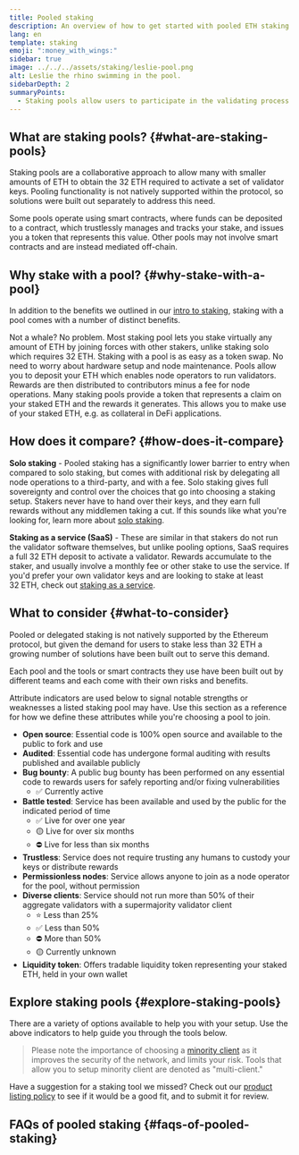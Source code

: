 ```yaml
---
title: Pooled staking
description: An overview of how to get started with pooled ETH staking
lang: en
template: staking
emoji: ":money_with_wings:"
sidebar: true
image: ../../../assets/staking/leslie-pool.png
alt: Leslie the rhino swimming in the pool.
sidebarDepth: 2
summaryPoints:
  - Staking pools allow users to participate in the validating process of Ethereum and earn rewards with less than the required 32 ETH by joining forces with others.
---
```


## What are staking pools? {#what-are-staking-pools}

Staking pools are a collaborative approach to allow many with smaller amounts of ETH to obtain the 32 ETH required to activate a set of validator keys. Pooling functionality is not natively supported within the protocol, so solutions were built out separately to address this need.

Some pools operate using smart contracts, where funds can be deposited to a contract, which trustlessly manages and tracks your stake, and issues you a token that represents this value. Other pools may not involve smart contracts and are instead mediated off-chain.

## Why stake with a pool? {#why-stake-with-a-pool}

In addition to the benefits we outlined in our [intro to staking](/staking), staking with a pool comes with a number of distinct benefits.

<Card title="Low barrier to entry">
  Not a whale? No problem. Most staking pool lets you stake virtually any amount of ETH by joining forces with other stakers, unlike staking solo which requires 32 ETH.
</Card>
<Card title="Stake today">
  Staking with a pool is as easy as a token swap. No need to worry about hardware setup and node maintenance. Pools allow you to deposit your ETH which enables node operators to run validators. Rewards are then distributed to contributors minus a fee for node operations.
</Card>
<Card title="Liquidity tokens">
  Many staking pools provide a token that represents a claim on your staked ETH and the rewards it generates. This allows you to make use of your staked ETH, e.g. as collateral in DeFi applications.
</Card>

## How does it compare? {#how-does-it-compare}

**Solo staking** - Pooled staking has a significantly lower barrier to entry when compared to solo staking, but comes with additional risk by delegating all node operations to a third-party, and with a fee. Solo staking gives full sovereignty and control over the choices that go into choosing a staking setup. Stakers never have to hand over their keys, and they earn full rewards without any middlemen taking a cut. If this sounds like what you're looking for, learn more about [solo staking](/staking/solo).

**Staking as a service (SaaS)** - These are similar in that stakers do not run the validator software themselves, but unlike pooling options, SaaS requires a full 32 ETH deposit to activate a validator. Rewards accumulate to the staker, and usually involve a monthly fee or other stake to use the service. If you'd prefer your own validator keys and are looking to stake at least 32 ETH, check out [staking as a service](/staking/staking-as-a-service).

## What to consider {#what-to-consider}

Pooled or delegated staking is not natively supported by the Ethereum protocol, but given the demand for users to stake less than 32 ETH a growing number of solutions have been built out to serve this demand.

Each pool and the tools or smart contracts they use have been built out by different teams and each come with their own risks and benefits.

Attribute indicators are used below to signal notable strengths or weaknesses a listed staking pool may have. Use this section as a reference for how we define these attributes while you're choosing a pool to join.

- **Open source**: Essential code is 100% open source and available to the public to fork and use
- **Audited**: Essential code has undergone formal auditing with results published and available publicly
- **Bug bounty**: A public bug bounty has been performed on any essential code to rewards users for safely reporting and/or fixing vulnerabilities
  - ✅ Currently active
- **Battle tested**: Service has been available and used by the public for the indicated period of time
  - ✅ Live for over one year
  - 🟡 Live for over six months
  - ⛔️ Live for less than six months
- **Trustless**: Service does not require trusting any humans to custody your keys or distribute rewards
- **Permissionless nodes**: Service allows anyone to join as a node operator for the pool, without permission
- **Diverse clients**: Service should not run more than 50% of their aggregate validators with a supermajority validator client
  - ⭐️ Less than 25%
  - ✅ Less than 50%
  - ⛔️ More than 50%
  - 🟡 Currently unknown
- **Liquidity token**: Offers tradable liquidity token representing your staked ETH, held in your own wallet

## Explore staking pools {#explore-staking-pools}

There are a variety of options available to help you with your setup. Use the above indicators to help guide you through the tools below.

> Please note the importance of choosing a [minority client](/client-diversity) as it improves the security of the network, and limits your risk. Tools that allow you to setup minority client are denoted as "multi-client."

<StakingProductsCardGrid category="pools" />

Have a suggestion for a staking tool we missed? Check out our [product listing policy](/contributing/adding-staking-product) to see if it would be a good fit, and to submit it for review.

## FAQs of pooled staking {#faqs-of-pooled-staking}

<!-- TODO: Add pool FAQs -->
